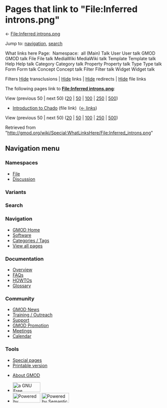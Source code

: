 <div id="mw-page-base" class="noprint">

</div>

<div id="mw-head-base" class="noprint">

</div>

<div id="content" class="mw-body" role="main">

<span id="top"></span>

<div id="mw-js-message" style="display:none;">

</div>



# <span dir="auto">Pages that link to "File:Inferred introns.png"</span>

<div id="bodyContent">

<div id="contentSub">

← [File:Inferred
introns.png](/wiki/File:Inferred_introns.png "File:Inferred introns.png")

</div>

<div id="jump-to-nav" class="mw-jump">

Jump to: [navigation](#mw-navigation), [search](#p-search)

</div>

<div id="mw-content-text">

What links here Page:  Namespace:  all (Main) Talk User User talk GMOD
GMOD talk File File talk MediaWiki MediaWiki talk Template Template talk
Help Help talk Category Category talk Property Property talk Type Type
talk Form Form talk Concept Concept talk Filter Filter talk Widget
Widget talk

Filters
[Hide](/mediawiki/index.php?title=Special:WhatLinksHere/File:Inferred_introns.png&hidetrans=1 "Special:WhatLinksHere/File:Inferred introns.png")
transclusions \|
[Hide](/mediawiki/index.php?title=Special:WhatLinksHere/File:Inferred_introns.png&hidelinks=1 "Special:WhatLinksHere/File:Inferred introns.png")
links \|
[Hide](/mediawiki/index.php?title=Special:WhatLinksHere/File:Inferred_introns.png&hideredirs=1 "Special:WhatLinksHere/File:Inferred introns.png")
redirects \|
[Hide](/mediawiki/index.php?title=Special:WhatLinksHere/File:Inferred_introns.png&hideimages=1 "Special:WhatLinksHere/File:Inferred introns.png")
file links

The following pages link to **[File:Inferred
introns.png](/wiki/File:Inferred_introns.png "File:Inferred introns.png")**:

View (previous 50 \| next 50)
([20](/mediawiki/index.php?title=Special:WhatLinksHere/File:Inferred_introns.png&limit=20 "Special:WhatLinksHere/File:Inferred introns.png")
\|
[50](/mediawiki/index.php?title=Special:WhatLinksHere/File:Inferred_introns.png&limit=50 "Special:WhatLinksHere/File:Inferred introns.png")
\|
[100](/mediawiki/index.php?title=Special:WhatLinksHere/File:Inferred_introns.png&limit=100 "Special:WhatLinksHere/File:Inferred introns.png")
\|
[250](/mediawiki/index.php?title=Special:WhatLinksHere/File:Inferred_introns.png&limit=250 "Special:WhatLinksHere/File:Inferred introns.png")
\|
[500](/mediawiki/index.php?title=Special:WhatLinksHere/File:Inferred_introns.png&limit=500 "Special:WhatLinksHere/File:Inferred introns.png"))

- [Introduction to
  Chado](/wiki/Introduction_to_Chado "Introduction to Chado") (file
  link) ‎ <span class="mw-whatlinkshere-tools">([←
  links](/mediawiki/index.php?title=Special:WhatLinksHere&target=Introduction+to+Chado "Special:WhatLinksHere"))</span>

View (previous 50 \| next 50)
([20](/mediawiki/index.php?title=Special:WhatLinksHere/File:Inferred_introns.png&limit=20 "Special:WhatLinksHere/File:Inferred introns.png")
\|
[50](/mediawiki/index.php?title=Special:WhatLinksHere/File:Inferred_introns.png&limit=50 "Special:WhatLinksHere/File:Inferred introns.png")
\|
[100](/mediawiki/index.php?title=Special:WhatLinksHere/File:Inferred_introns.png&limit=100 "Special:WhatLinksHere/File:Inferred introns.png")
\|
[250](/mediawiki/index.php?title=Special:WhatLinksHere/File:Inferred_introns.png&limit=250 "Special:WhatLinksHere/File:Inferred introns.png")
\|
[500](/mediawiki/index.php?title=Special:WhatLinksHere/File:Inferred_introns.png&limit=500 "Special:WhatLinksHere/File:Inferred introns.png"))

</div>

<div class="printfooter">

Retrieved from
"<http://gmod.org/wiki/Special:WhatLinksHere/File:Inferred_introns.png>"

</div>

<div id="catlinks" class="catlinks catlinks-allhidden">

</div>

<div class="visualClear">

</div>

</div>

</div>

<div id="mw-navigation">

## Navigation menu

<div id="mw-head">



<div id="left-navigation">

<div id="p-namespaces" class="vectorTabs" role="navigation"
aria-labelledby="p-namespaces-label">

### Namespaces

- <span id="ca-nstab-image"><a href="/wiki/File:Inferred_introns.png" accesskey="c"
  title="View the file page [c]">File</a></span>
- <span id="ca-talk"><a
  href="/mediawiki/index.php?title=File_talk:Inferred_introns.png&amp;action=edit&amp;redlink=1"
  accesskey="t"
  title="Discussion about the content page [t]">Discussion</a></span>

</div>

<div id="p-variants" class="vectorMenu emptyPortlet" role="navigation"
aria-labelledby="p-variants-label">

### 

### Variants[](#)

<div class="menu">

</div>

</div>

</div>

<div id="right-navigation">





</div>

<div id="p-search" role="search">

### Search

<div id="simpleSearch">

</div>

</div>

</div>

</div>

<div id="mw-panel">

<div id="p-logo" role="banner">

<a href="/wiki/Main_Page"
style="background-image: url(http://gmod.org/images/GMOD-cogs.png);"
title="Visit the main page"></a>

</div>

<div id="p-Navigation" class="portal" role="navigation"
aria-labelledby="p-Navigation-label">

### Navigation

<div class="body">

- <span id="n-GMOD-Home">[GMOD Home](/wiki/Main_Page)</span>
- <span id="n-Software">[Software](/wiki/GMOD_Components)</span>
- <span id="n-Categories-.2F-Tags">[Categories /
  Tags](/wiki/Categories)</span>
- <span id="n-View-all-pages">[View all
  pages](/wiki/Special:AllPages)</span>

</div>

</div>

<div id="p-Documentation" class="portal" role="navigation"
aria-labelledby="p-Documentation-label">

### Documentation

<div class="body">

- <span id="n-Overview">[Overview](/wiki/Overview)</span>
- <span id="n-FAQs">[FAQs](/wiki/Category:FAQ)</span>
- <span id="n-HOWTOs">[HOWTOs](/wiki/Category:HOWTO)</span>
- <span id="n-Glossary">[Glossary](/wiki/Glossary)</span>

</div>

</div>

<div id="p-Community" class="portal" role="navigation"
aria-labelledby="p-Community-label">

### Community

<div class="body">

- <span id="n-GMOD-News">[GMOD News](/wiki/GMOD_News)</span>
- <span id="n-Training-.2F-Outreach">[Training /
  Outreach](/wiki/Training_and_Outreach)</span>
- <span id="n-Support">[Support](/wiki/Support)</span>
- <span id="n-GMOD-Promotion">[GMOD
  Promotion](/wiki/GMOD_Promotion)</span>
- <span id="n-Meetings">[Meetings](/wiki/Meetings)</span>
- <span id="n-Calendar">[Calendar](/wiki/Calendar)</span>

</div>

</div>

<div id="p-tb" class="portal" role="navigation"
aria-labelledby="p-tb-label">

### Tools

<div class="body">

- <span id="t-specialpages"><a href="/wiki/Special:SpecialPages" accesskey="q"
  title="A list of all special pages [q]">Special pages</a></span>
- <span id="t-print"><a
  href="/mediawiki/index.php?title=Special:WhatLinksHere/File:Inferred_introns.png&amp;printable=yes"
  rel="alternate" accesskey="p"
  title="Printable version of this page [p]">Printable version</a></span>

</div>

</div>

</div>

</div>

<div id="footer" role="contentinfo">

- <span id="footer-places-about">[About
  GMOD](/wiki/GMOD:About "GMOD:About")</span>

<!-- -->

- <span id="footer-copyrightico">[<img src="http://www.gnu.org/graphics/gfdl-logo-small.png" width="88"
  height="31" alt="a GNU Free Documentation License" />](http://www.gnu.org/licenses/fdl-1.3.html)</span>
- <span id="footer-poweredbyico">[<img src="/mediawiki/skins/common/images/poweredby_mediawiki_88x31.png"
  width="88" height="31" alt="Powered by MediaWiki" />](//www.mediawiki.org/)
  [<img
  src="/mediawiki/extensions/SemanticMediaWiki/includes/../resources/images/smw_button.png"
  width="88" height="31" alt="Powered by Semantic MediaWiki" />](https://www.semantic-mediawiki.org/wiki/Semantic_MediaWiki)</span>

<div style="clear:both">

</div>

</div>
